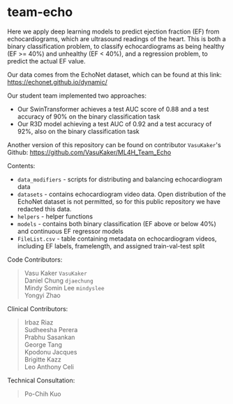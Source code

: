 # team-echo
Here we apply deep learning models to predict ejection fraction (EF) from echocardiograms, which are ultrasound readings of the heart. This is both a binary classification problem, to classify echocardiograms as being healthy (EF >= 40%) and unhealthy (EF < 40%), and a regression problem, to predict the actual EF value.

Our data comes from the EchoNet dataset, which can be found at this link:
https://echonet.github.io/dynamic/

Our student team implemented two approaches:
* Our SwinTransformer achieves a test AUC score of 0.88 and a test accuracy of 90% on the binary classification task
* Our R3D model achieving a test AUC of 0.92 and a test accuracy of 92%, also on the binary classification task

Another version of this repository can be found on contributor `VasuKaker`'s Github:
https://github.com/VasuKaker/ML4H_Team_Echo

Contents:
* `data_modifiers` - scripts for distributing and balancing echocardiogram data
* `datasets` - contains echocardiogram video data. Open distribution of the EchoNet dataset is not permitted, so for this public repository we have redacted this data.
* `helpers` - helper functions
* `models` - contains both binary classification (EF above or below 40%) and continuous EF regressor models
* `FileList.csv` - table containing metadata on echocardiogram videos, including EF labels, framelength, and assigned train-val-test split

Code Contributors:
> Vasu Kaker `VasuKaker` <br /> Daniel Chung `djaechung` <br /> Mindy Somin Lee `mindyslee` <br /> Yongyi Zhao

Clinical Contributors:
> Irbaz Riaz <br /> Sudheesha Perera <br /> Prabhu Sasankan <br /> George Tang <br /> Kpodonu Jacques <br /> Brigitte Kazz <br /> Leo Anthony Celi

Technical Consultation:
> Po-Chih Kuo
